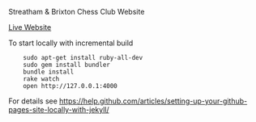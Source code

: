 Streatham & Brixton Chess Club Website

[Live Website](http://streathamchess.org.uk)


To start locally with incremental build
       
        sudo apt-get install ruby-all-dev
        sudo gem install bundler
        bundle install
        rake watch
        open http://127.0.0.1:4000

For details see https://help.github.com/articles/setting-up-your-github-pages-site-locally-with-jekyll/ 
